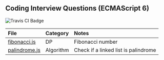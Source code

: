 ## Coding Interview Questions (ECMAScript 6)

<img src="https://travis-ci.org/HIROSN/coding-interviews-es6.svg" alt="Travis CI Badge"></img>

File | Category | Notes
:--- | :------- | :----
[fibonacci.js](lib/fibonacci.js) | DP | Fibonacci number
[palindrome.js](lib/palindrome.js) | Algorithm | Check if a linked list is palindrome
